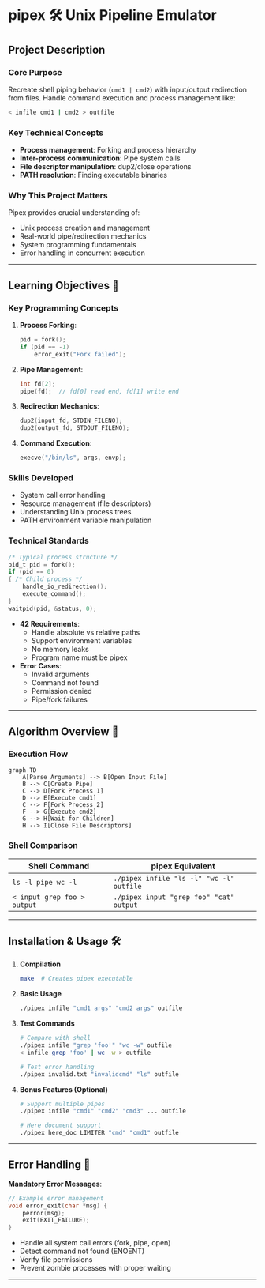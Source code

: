 # pipex 🛠️ Unix Pipeline Emulator

## Project Description

### Core Purpose
Recreate shell piping behavior (`cmd1 | cmd2`) with input/output redirection from files. Handle command execution and process management like:
```bash
< infile cmd1 | cmd2 > outfile
```

### Key Technical Concepts
- **Process management**: Forking and process hierarchy
- **Inter-process communication**: Pipe system calls
- **File descriptor manipulation**: dup2/close operations
- **PATH resolution**: Finding executable binaries

### Why This Project Matters
Pipex provides crucial understanding of:
- Unix process creation and management
- Real-world pipe/redirection mechanics
- System programming fundamentals
- Error handling in concurrent execution

---

## Learning Objectives 🎯

### Key Programming Concepts
1. **Process Forking**:
   ```c
   pid = fork();
   if (pid == -1)
       error_exit("Fork failed");
   ```
2. **Pipe Management**:
   ```c
   int fd[2];
   pipe(fd);  // fd[0] read end, fd[1] write end
   ```
3. **Redirection Mechanics**:
   ```c
   dup2(input_fd, STDIN_FILENO);
   dup2(output_fd, STDOUT_FILENO);
   ```
4. **Command Execution**:
   ```c
   execve("/bin/ls", args, envp);
   ```

### Skills Developed
- System call error handling
- Resource management (file descriptors)
- Understanding Unix process trees
- PATH environment variable manipulation

### Technical Standards
```c
/* Typical process structure */
pid_t pid = fork();
if (pid == 0)
{ /* Child process */
    handle_io_redirection();
    execute_command();
}
waitpid(pid, &status, 0);
```
- **42 Requirements**:
  - Handle absolute vs relative paths
  - Support environment variables
  - No memory leaks
  - Program name must be pipex
- **Error Cases**:
  - Invalid arguments
  - Command not found
  - Permission denied
  - Pipe/fork failures

---

## Algorithm Overview 🔄

### Execution Flow
```mermaid
graph TD
    A[Parse Arguments] --> B[Open Input File]
    B --> C[Create Pipe]
    C --> D[Fork Process 1]
    D --> E[Execute cmd1]
    C --> F[Fork Process 2]
    F --> G[Execute cmd2]
    G --> H[Wait for Children]
    H --> I[Close File Descriptors]
```

### Shell Comparison
| Shell Command          | pipex Equivalent                  |
|------------------------|-----------------------------------|
| `ls -l pipe wc -l`       | `./pipex infile "ls -l" "wc -l" outfile` |
| `< input grep foo > output` | `./pipex input "grep foo" "cat" output` |

---

## Installation & Usage 🛠️

1. **Compilation**
   ```bash
   make  # Creates pipex executable
   ```

2. **Basic Usage**
   ```bash
   ./pipex infile "cmd1 args" "cmd2 args" outfile
   ```

3. **Test Commands**
   ```bash
   # Compare with shell
   ./pipex infile "grep 'foo'" "wc -w" outfile
   < infile grep 'foo' | wc -w > outfile

   # Test error handling
   ./pipex invalid.txt "invalidcmd" "ls" outfile
   ```

4. **Bonus Features (Optional)**
   ```bash
   # Support multiple pipes
   ./pipex infile "cmd1" "cmd2" "cmd3" ... outfile

   # Here document support
   ./pipex here_doc LIMITER "cmd" "cmd1" outfile
   ```

---

## Error Handling 🚨

**Mandatory Error Messages**:
```c
// Example error management
void error_exit(char *msg) {
    perror(msg);
    exit(EXIT_FAILURE);
}
```
- Handle all system call errors (fork, pipe, open)
- Detect command not found (ENOENT)
- Verify file permissions
- Prevent zombie processes with proper waiting

---
